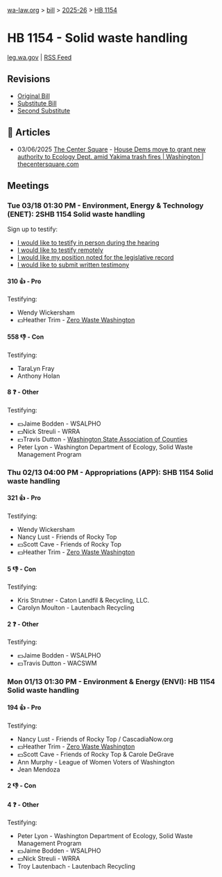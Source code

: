 [wa-law.org](/) > [bill](/bill/) > [2025-26](/bill/2025-26/) > [HB 1154](/bill/2025-26/hb/1154/)

# HB 1154 - Solid waste handling
[leg.wa.gov](https://app.leg.wa.gov/billsummary?BillNumber=1154&Year=2025&Initiative=false) | [RSS Feed](./rss.xml)

## Revisions
* [Original Bill](1/)
* [Substitute Bill](S/)
* [Second Substitute](S2/)

## 📰 Articles
* 03/06/2025 [The Center Square](/org/the_center_square/) - [House Dems move to grant new authority to Ecology Dept. amid Yakima trash fires | Washington | thecentersquare.com](https://www.thecentersquare.com/washington/article_05fb14d0-fadd-11ef-b984-67b70fff5b2f.html#:~:text=Second%20Substitute%20House%20Bill%201154)

## Meetings
### Tue 03/18 01:30 PM - Environment, Energy & Technology (ENET): 2SHB 1154 Solid waste handling
Sign up to testify:
* [I would like to testify in person during the hearing](https://app.leg.wa.gov/csi/Testifier/Add?chamber=House&mId=33084&aId=165872&caId=26555&tId=1)
* [I would like to testify remotely](https://app.leg.wa.gov/csi/Testifier/Add?chamber=House&mId=33084&aId=165872&caId=26555&tId=2)
* [I would like my position noted for the legislative record](https://app.leg.wa.gov/csi/Testifier/Add?chamber=House&mId=33084&aId=165872&caId=26555&tId=3)
* [I would like to submit written testimony](https://app.leg.wa.gov/csi/Testifier/Add?chamber=House&mId=33084&aId=165872&caId=26555&tId=4)

#### 310 👍 - Pro
Testifying:
* Wendy Wickersham
* 💵Heather Trim - [Zero Waste Washington](/org/zero_waste_washington/)

#### 558 👎 - Con
Testifying:
* TaraLyn Fray
* Anthony Holan

#### 8 ❓ - Other
Testifying:
* 💵Jaime Bodden - WSALPHO
* 💵Nick Streuli - WRRA
* 💵Travis Dutton - [Washington State Association of Counties](/org/washington_state_association_of_counties/)
* Peter Lyon - Washington Department of Ecology, Solid Waste Management Program

### Thu 02/13 04:00 PM - Appropriations (APP): SHB 1154 Solid waste handling
#### 321 👍 - Pro
Testifying:
* Wendy Wickersham
* Nancy Lust - Friends of Rocky Top
* 💵Scott Cave - Friends of Rocky Top
* 💵Heather Trim - [Zero Waste Washington](/org/zero_waste_washington/)

#### 5 👎 - Con
Testifying:
* Kris Strutner - Caton Landfil & Recycling, LLC.
* Carolyn Moulton - Lautenbach Recycling

#### 2 ❓ - Other
Testifying:
* 💵Jaime Bodden - WSALPHO
* 💵Travis Dutton - WACSWM

### Mon 01/13 01:30 PM - Environment & Energy (ENVI): HB 1154 Solid waste handling
#### 194 👍 - Pro
Testifying:
* Nancy Lust - Friends of Rocky Top / CascadiaNow.org
* 💵Heather Trim - [Zero Waste Washington](/org/zero_waste_washington/)
* 💵Scott Cave - Friends of Rocky Top & Carole DeGrave
* Ann Murphy - League of Women Voters of Washington
* Jean Mendoza

#### 2 👎 - Con

#### 4 ❓ - Other
Testifying:
* Peter Lyon - Washington Department of Ecology, Solid Waste Management Program
* 💵Jaime Bodden - WSALPHO
* 💵Nick Streuli - WRRA
* Troy Lautenbach - Lautenbach Recycling
